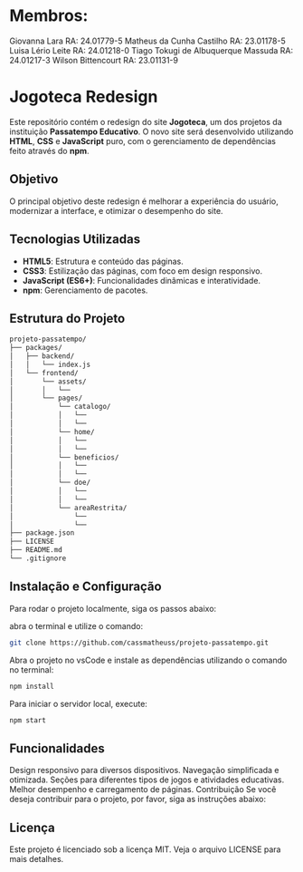 # Membros:
Giovanna Lara RA: 24.01779-5
Matheus da Cunha Castilho RA: 23.01178-5
Luisa Lério Leite RA: 24.01218-0
Tiago Tokugi de Albuquerque Massuda RA: 24.01217-3
Wilson Bittencourt RA: 23.01131-9

# Jogoteca Redesign

Este repositório contém o redesign do site **Jogoteca**, um dos projetos da instituição **Passatempo Educativo**. O novo site será desenvolvido utilizando **HTML**, **CSS** e **JavaScript** puro, com o gerenciamento de dependências feito através do **npm**.

## Objetivo

O principal objetivo deste redesign é melhorar a experiência do usuário, modernizar a interface, e otimizar o desempenho do site.

## Tecnologias Utilizadas

- **HTML5**: Estrutura e conteúdo das páginas.
- **CSS3**: Estilização das páginas, com foco em design responsivo.
- **JavaScript (ES6+)**: Funcionalidades dinâmicas e interatividade.
- **npm**: Gerenciamento de pacotes.

## Estrutura do Projeto

```bash
projeto-passatempo/
├── packages/
│   ├── backend/
│   │   └── index.js
│   └── frontend/
│       └── assets/
│       │   └── 
│       └── pages/
│           └── catalogo/
│           │   └── 
│           │   └── 
│           └── home/
│           │   └── 
│           │   └── 
│           └── beneficios/
│           │   └── 
│           │   └── 
│           └── doe/
│           │   └── 
│           │   └── 
│           └── areaRestrita/
│               └── 
│               └── 
├── package.json
├── LICENSE
├── README.md
└── .gitignore
```

## Instalação e Configuração
Para rodar o projeto localmente, siga os passos abaixo:

abra o terminal e utilize o comando:
```bash
git clone https://github.com/cassmatheuss/projeto-passatempo.git
```

Abra o projeto no vsCode e instale as dependências utilizando o comando no terminal:
```bash
npm install
```
Para iniciar o servidor local, execute:
```bash
npm start
```

## Funcionalidades
Design responsivo para diversos dispositivos.
Navegação simplificada e otimizada.
Seções para diferentes tipos de jogos e atividades educativas.
Melhor desempenho e carregamento de páginas.
Contribuição
Se você deseja contribuir para o projeto, por favor, siga as instruções abaixo:

## Licença
Este projeto é licenciado sob a licença MIT. Veja o arquivo LICENSE para mais detalhes.
